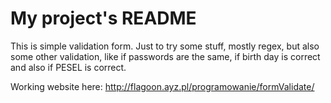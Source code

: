 # My project's README

This is simple validation form. Just to try some stuff, mostly regex, but also some other validation, like if passwords are the same, if birth day is correct and also if PESEL is correct.

Working website here: http://flagoon.ayz.pl/programowanie/formValidate/
